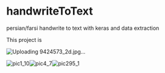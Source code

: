 # handwriteToText
persian/farsi handwrite to text with keras and data extraction

This project is 

![Uploading 9424573_2d.jpg…]()

![pic1_10](https://user-images.githubusercontent.com/47675705/134947355-82918cca-3223-4371-9084-0952665bcb09.png)![pic4_7](https://user-images.githubusercontent.com/47675705/134947407-c31aa19e-74f1-4f15-9f9f-55d25964c725.png)![pic295_1](https://user-images.githubusercontent.com/47675705/134947605-9592e9f1-eba0-4a00-b00b-9105f575e691.png)


